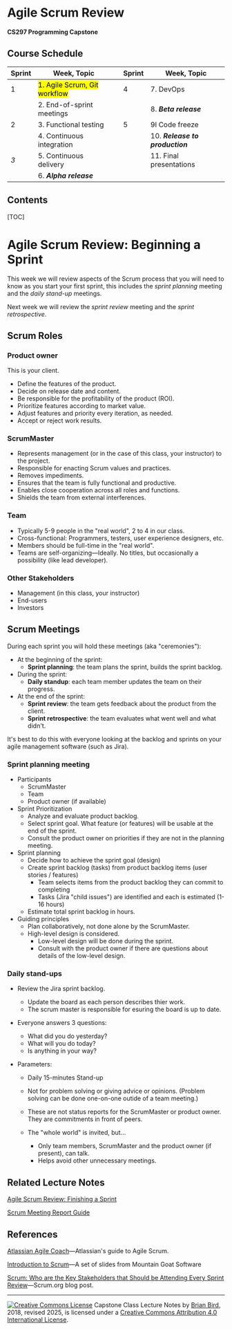 <h1>Agile Scrum Review</h1>

**CS297 Programming Capstone**

<h2>Course Schedule</h2>

| Sprint | Week, Topic                               |      | Sprint | Week, Topic                     |
| ------ | ----------------------------------------- | ---- | ------ | ------------------------------- |
| 1      | <mark>1. Agile Scrum, Git workflow</mark> |      | 4      | 7. DevOps                       |
|        | 2. End-of-sprint meetings                 |      |        | 8. ***Beta release***           |
| 2      | 3. Functional testing                     |      | 5      | 9l Code freeze                  |
|        | 4. Continuous integration                 |      |        | 10. ***Release to production*** |
| *3*    | 5. Continuous delivery                    |      |        | 11. Final presentations         |
|        | 6. ***Alpha release***                    |      |        |                                 |

<h2>Contents</h2>

[TOC]

# Agile Scrum Review: Beginning a Sprint

This week we will review aspects of the Scrum process that you will need to know as you start your first sprint, this includes the *sprint planning* meeting and the *daily stand-up* meetings.

Next week we will review the *sprint review* meeting and the *sprint retrospective*.

## Scrum Roles

### Product owner

This is your client.

- Define the features of the product.
- Decide on release date and content.
- Be responsible for the profitability of the product (ROI).
- Prioritize features according to market value.
- Adjust features and priority every iteration, as needed.
- Accept or reject work results.

### ScrumMaster

- Represents management (or in the case of this class, your instructor) to the project.
- Responsible for enacting Scrum values and practices.
- Removes impediments.
- Ensures that the team is fully functional and productive.
- Enables close cooperation across all roles and functions.
- Shields the team from external interferences.

### Team

- Typically 5-9 people in the "real world", 2 to 4 in our class.
- Cross-functional:
  Programmers, testers, user experience designers, etc.
- Members should be full-time in the "real world".
- Teams are self-organizing&mdash;Ideally. No titles, but occasionally a possibility (like lead developer).

### Other Stakeholders

- Management (in this class, your instructor)
- End-users
- Investors



## Scrum Meetings

During each sprint you will hold these meetings (aka "ceremonies"):

- At the beginning of the sprint:
  - **Sprint planning**: the team plans the sprint, builds the sprint backlog.
- During the sprint:
  - **Daily standup**: each team member updates the team on their progress.
- At the end of the sprint:
  - **Sprint review**: the team gets feedback about the product from the client.
  - **Sprint retrospective**: the team evaluates what went well and what didn't.

It's best to do this with everyone looking at the backlog and sprints on your agile management software (such as Jira).

### Sprint planning meeting

- Participants
  - ScrumMaster
  - Team
  - Product owner (if available)
- Sprint Prioritization
  - Analyze and evaluate product backlog.
  - Select sprint goal. What feature (or features) will be usable at the end of the sprint.
  - Consult the product owner on priorities if they are not in the planning meeting.
- Sprint planning
  - Decide how to achieve the sprint goal (design)
  - Create sprint backlog (tasks) from product backlog items (user stories / features)
    - Team selects items from the product backlog they can commit to completing
    - Tasks (Jira "child issues") are identified and each is estimated (1-16 hours)
  - Estimate total sprint backlog in hours.
- Guiding principles
  - Plan collaboratively, not done alone by the ScrumMaster.
  - High-level design is considered.
    - Low-level design will be done during the sprint.
    - Consult with the product owner if there are questions about details of the low-level design.



### Daily stand-ups

- Review the Jira sprint backlog.
  - Update the board as each person describes thier work.
  - The scrum master is responsible for esuring the board is up to date.
- Everyone answers 3 questions:
  - What did you do yesterday?
  - What will you do today?
  - Is anything in your way?

- Parameters:
  - Daily
    15-minutes
    Stand-up

  - Not for problem solving or giving advice or opinions.
    (Problem solving can be done one-on-one outide of a team meeting.)

  - These are not status reports for the ScrumMaster
    or product owner. They are commitments in front of peers.

  - The "whole world" is invited, but...

    - Only team members, ScrumMaster and the product owner (if present), can talk.
    - Helps avoid other unnecessary meetings.

## Related Lecture Notes

[Agile Scrum Review: Finishing a Sprint](CS297-LN-W02-D2-AgileProjectMgmt2.html )

[Scrum Meeting Report Guide](../CS297_MeetingReportGuide.html)



## References

[Atlassian Agile Coach](https://www.atlassian.com/agile)&mdash;Atlassian's guide to Agile Scrum.

[Introduction to Scrum](https://www.mountaingoatsoftware.com/presentations/an-introduction-to-scrum)&mdash;A set of slides from Mountain Goat Software

[Scrum: Who are the Key Stakeholders that Should be Attending Every Sprint Review](https://www.scrum.org/resources/blog/scrum-who-are-key-stakeholders-should-be-attending-every-sprint-review)&mdash;Scrum.org blog post.



------

[![Creative Commons License](https://i.creativecommons.org/l/by/4.0/88x31.png)](http://creativecommons.org/licenses/by/4.0/)
Capstone Class Lecture Notes by [Brian Bird](https://profbird.dev), 2018, revised <time>2025</time>, is licensed under a [Creative Commons Attribution 4.0 International License](http://creativecommons.org/licenses/by/4.0/). 
